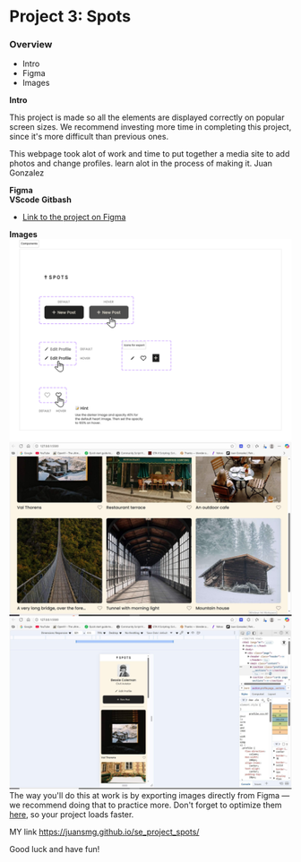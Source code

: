 # Project 3: Spots

### Overview

- Intro
- Figma
- Images

**Intro**

This project is made so all the elements are displayed correctly on popular screen sizes. We recommend investing more time in completing this project, since it's more difficult than previous ones.

This webpage took alot of work and time to put together a media site to add photos and change profiles. learn alot in the process of making it.
Juan Gonzalez

**Figma**  
**VScode**
**Gitbash**

- [Link to the project on Figma](https://www.figma.com/file/BBNm2bC3lj8QQMHlnqRsga/Sprint-3-Project-%E2%80%94-Spots?type=design&node-id=2%3A60&mode=design&t=afgNFybdorZO6cQo-1)

**Images**
![Image of desired hover states](./images/ComponentsRM-1.png)![Screenshot of Desktop veiw of project](./images/project_3_RMSS.jpg)![Screenshot of Mobile veiw of project](./images/project_3_RMSS2.jpg)
The way you'll do this at work is by exporting images directly from Figma — we recommend doing that to practice more. Don't forget to optimize them [here](https://tinypng.com/), so your project loads faster.

MY link https://juansmg.github.io/se_project_spots/

Good luck and have fun!
